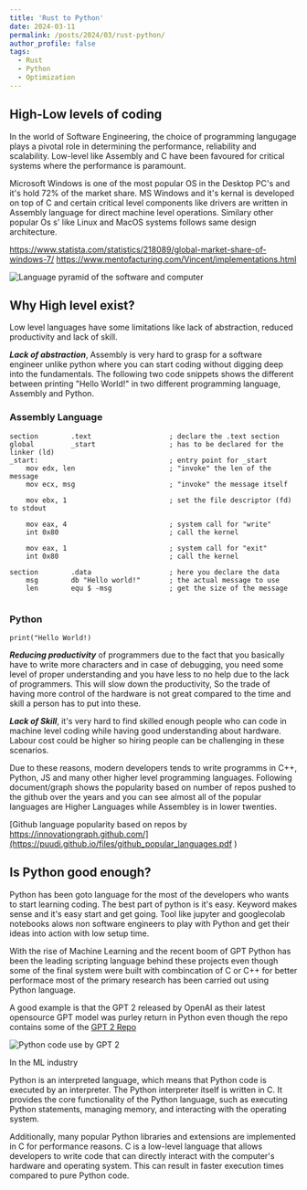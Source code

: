 ```yaml
---
title: 'Rust to Python'
date: 2024-03-11
permalink: /posts/2024/03/rust-python/
author_profile: false
tags:
  - Rust
  - Python
  - Optimization
---
```


## High-Low levels of coding


In the world of Software Engineering, the choice of programming langugage plays a pivotal role in determining the performance, reliability and scalability. Low-level like Assembly and C have been favoured for critical systems where the performance is paramount.

Microsoft Windows is one of the most popular OS in the Desktop PC's and it's hold 72% of the market share. MS Windows and it's kernal is developed on top of C and certain critical level components like drivers are written in Assembly language for direct machine level operations. Similary other popular Os s' like Linux and MacOS systems follows same design architecture.

https://www.statista.com/statistics/218089/global-market-share-of-windows-7/
https://www.mentofacturing.com/Vincent/implementations.html

![Language pyramid of the software and computer](https://i.im.ge/2024/03/17/RNhk60.lang-pyramid.png)

## Why High level exist?

Low level languages have some limitations like lack of abstraction, reduced productivity and lack of skill. 

***Lack of abstraction***, Assembly is very hard to grasp for a software engineer unlike python where you can start coding without digging deep into the fundamentals. The following two code snippets shows the different between printing "Hello World!" in two different programming language, Assembly and Python.

### Assembly Language
```
section        .text                   ; declare the .text section
global         _start                  ; has to be declared for the linker (ld)
_start:                                ; entry point for _start
    mov edx, len                       ; "invoke" the len of the message
    mov ecx, msg                       ; "invoke" the message itself

    mov ebx, 1                         ; set the file descriptor (fd) to stdout

    mov eax, 4                         ; system call for "write"   
    int 0x80                           ; call the kernel

    mov eax, 1                         ; system call for "exit"
    int 0x80                           ; call the kernel

section        .data                   ; here you declare the data
    msg        db "Hello world!"       ; the actual message to use
    len        equ $ -msg              ; get the size of the message
     
```
### Python
```
print("Hello World!)
```

***Reducing productivity*** of programmers due to the fact that you basically have to write more characters and in case of debugging, you need some level of proper understanding and you have less to no help due to the lack of programmers. This will slow down the productivity, So the trade of having more control of the hardware is not great compared to the time and skill a person has to put into these.

***Lack of Skill***, it's very hard to find skilled enough people who can code in machine level coding while having good understanding about hardware. Labour cost could be higher so hiring people can be challenging in these scenarios.

Due to these reasons, modern developers tends to write programms in C++, Python, JS and many other higher level programming languages. Following document/graph shows the popularity based on number of repos pushed to the github over the years and you can see almost all of the popular languages are Higher Languages while Assembley is in lower twenties.

[Github language popularity based on repos by https://innovationgraph.github.com/](https://puudi.github.io/files/github_popular_languages.pdf
)


## Is Python good enough?

Python has been goto language for the most of the developers who wants to start learning coding. The best part of python is it's easy. Keyword makes sense and it's easy start and get going. Tool like jupyter and googlecolab notebooks alows non software engineers to play with Python and get their ideas into action with low setup time.

With the rise of Machine Learning and the recent boom of GPT Python has been the leading scripting language behind these projects even though some of the final system were built with combincation of C or C++ for better performace most of the primary research has been carried out using Python language.

A good example is that the GPT 2 released by OpenAI as their latest opensource GPT model was purley return in Python even though the repo contains some of the 
[GPT 2 Repo](https://github.com/openai/gpt-2)

![Python code use by GPT 2](https://puudi.github.io/files/gpt2python.jpg)

In the ML industry

Python is an interpreted language, which means that Python code is executed by an interpreter. The Python interpreter itself is written in C. It provides the core functionality of the Python language, such as executing Python statements, managing memory, and interacting with the operating system.

Additionally, many popular Python libraries and extensions are implemented in C for performance reasons. C is a low-level language that allows developers to write code that can directly interact with the computer's hardware and operating system. This can result in faster execution times compared to pure Python code.